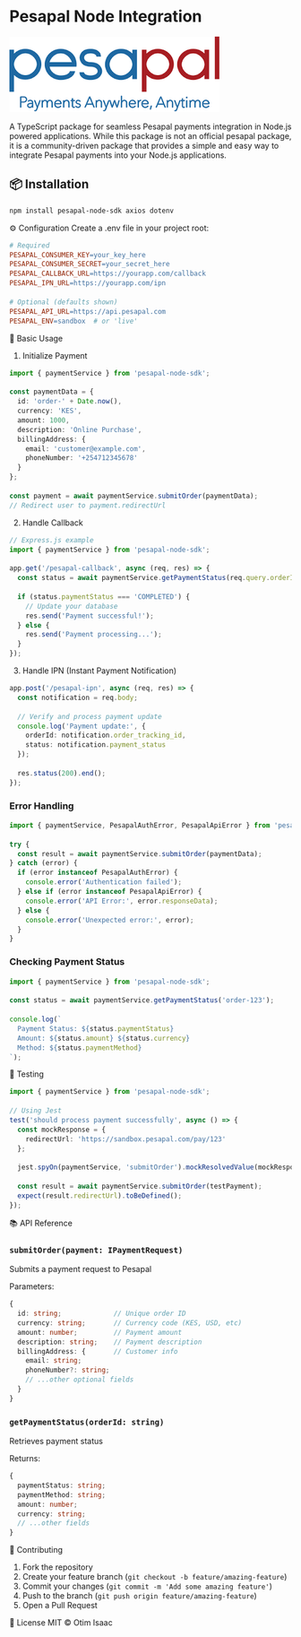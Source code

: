 # Pesapal Node Integration

![Pesapal Logo](./assets/images/pesapallogo.png)

A TypeScript package for seamless Pesapal payments integration in Node.js powered applications. While this package is not an official pesapal package, it is a community-driven package that provides a simple and easy way to integrate Pesapal payments into your Node.js applications.

## 📦 Installation

```bash
npm install pesapal-node-sdk axios dotenv
```

⚙️ Configuration
Create a .env file in your project root:

```makefile
# Required
PESAPAL_CONSUMER_KEY=your_key_here
PESAPAL_CONSUMER_SECRET=your_secret_here
PESAPAL_CALLBACK_URL=https://yourapp.com/callback
PESAPAL_IPN_URL=https://yourapp.com/ipn

# Optional (defaults shown)
PESAPAL_API_URL=https://api.pesapal.com
PESAPAL_ENV=sandbox  # or 'live'
```

🚀 Basic Usage
1. Initialize Payment
```typescript
import { paymentService } from 'pesapal-node-sdk';

const paymentData = {
  id: 'order-' + Date.now(),
  currency: 'KES',
  amount: 1000,
  description: 'Online Purchase',
  billingAddress: {
    email: 'customer@example.com',
    phoneNumber: '+254712345678'
  }
};

const payment = await paymentService.submitOrder(paymentData);
// Redirect user to payment.redirectUrl
```

2. Handle Callback
```typescript
// Express.js example
import { paymentService } from 'pesapal-node-sdk';

app.get('/pesapal-callback', async (req, res) => {
  const status = await paymentService.getPaymentStatus(req.query.orderId);
  
  if (status.paymentStatus === 'COMPLETED') {
    // Update your database
    res.send('Payment successful!');
  } else {
    res.send('Payment processing...');
  }
});
```

3. Handle IPN (Instant Payment Notification)
```typescript
app.post('/pesapal-ipn', async (req, res) => {
  const notification = req.body;
  
  // Verify and process payment update
  console.log('Payment update:', {
    orderId: notification.order_tracking_id,
    status: notification.payment_status
  });
  
  res.status(200).end();
});
```

### Error Handling
```typescript
import { paymentService, PesapalAuthError, PesapalApiError } from 'pesapal-node-sdk';

try {
  const result = await paymentService.submitOrder(paymentData);
} catch (error) {
  if (error instanceof PesapalAuthError) {
    console.error('Authentication failed');
  } else if (error instanceof PesapalApiError) {
    console.error('API Error:', error.responseData);
  } else {
    console.error('Unexpected error:', error);
  }
}
```

### Checking Payment Status
```typescript
import { paymentService } from 'pesapal-node-sdk';

const status = await paymentService.getPaymentStatus('order-123');

console.log(`
  Payment Status: ${status.paymentStatus}
  Amount: ${status.amount} ${status.currency}
  Method: ${status.paymentMethod}
`);
```

🧪 Testing
```typescript
import { paymentService } from 'pesapal-node-sdk';

// Using Jest
test('should process payment successfully', async () => {
  const mockResponse = {
    redirectUrl: 'https://sandbox.pesapal.com/pay/123'
  };
  
  jest.spyOn(paymentService, 'submitOrder').mockResolvedValue(mockResponse);
  
  const result = await paymentService.submitOrder(testPayment);
  expect(result.redirectUrl).toBeDefined();
});
```

📚 API Reference
### `submitOrder(payment: IPaymentRequest)`
Submits a payment request to Pesapal

Parameters:
```typescript
{
  id: string;             // Unique order ID
  currency: string;       // Currency code (KES, USD, etc)
  amount: number;         // Payment amount
  description: string;    // Payment description
  billingAddress: {       // Customer info
    email: string;
    phoneNumber?: string;
    // ...other optional fields
  }
}
```

### `getPaymentStatus(orderId: string)`
Retrieves payment status

Returns:
```typescript
{
  paymentStatus: string;
  paymentMethod: string;
  amount: number;
  currency: string;
  // ...other fields
}
```

🤝 Contributing
1. Fork the repository
2. Create your feature branch (`git checkout -b feature/amazing-feature`)
3. Commit your changes (`git commit -m 'Add some amazing feature'`)
4. Push to the branch (`git push origin feature/amazing-feature`)
5. Open a Pull Request

📜 License
MIT © Otim Isaac